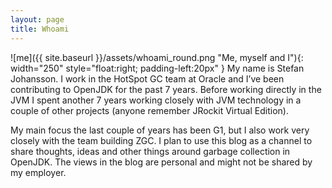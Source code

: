 ```yaml
---
layout: page
title: Whoami
---
```

![me]({{ site.baseurl }}/assets/whoami_round.png "Me, myself and I"){: width="250" style="float:right; padding-left:20px" }
My name is Stefan Johansson. I work in the HotSpot GC team at Oracle and I’ve been contributing to OpenJDK for the past 7 years. Before working directly in the JVM I spent another 7 years working closely with JVM technology in a couple of other projects (anyone remember JRockit Virtual Edition).

My main focus the last couple of years has been G1, but I also work very closely with the team building ZGC. I plan to use this blog as a channel to share thoughts, ideas and other things around garbage collection in OpenJDK. The views in the blog are personal and might not be shared by my employer.


